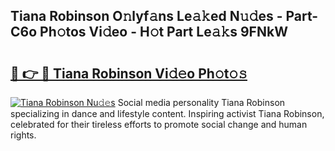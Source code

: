 ## Tiana Robinson O𝚗lyf𝚊ns Le𝚊𝚔ed N𝚞𝚍es - Part-C6o Ph𝚘tos Vi𝚍eo - H𝚘t Part Le𝚊𝚔s 9FNkW

# <h2><a href="http://hf8ss8.feru.top/?c=Tiana+Robinson">🔗 👉 🔴 Tiana Robinson Vi𝚍𝚎o Ph𝚘t𝚘𝚜</a></h2>

[![Tiana Robinson Nu𝚍𝚎s](https://i.imgur.com/0TWrTi3.gif)](http://hf8ss8.feru.top/?c=Tiana+Robinson)
Social media personality Tiana Robinson specializing in dance and lifestyle content. Inspiring activist Tiana Robinson, celebrated for their tireless efforts to promote social change and human rights. 

